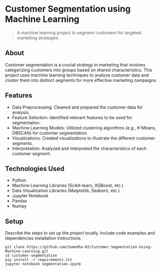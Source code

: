 # Customer Segmentation using Machine Learning

> A machine learning project to segment customers for targeted marketing strategies.


## About

Customer segmentation is a crucial strategy in marketing that involves categorizing customers into groups based on shared characteristics. This project uses machine learning techniques to analyze customer data and cluster them into distinct segments for more effective marketing campaigns.


## Features

- Data Preprocessing: Cleaned and prepared the customer data for analysis.
- Feature Selection: Identified relevant features to be used for segmentation.
- Machine Learning Models: Utilized clustering algorithms (e.g., K-Means, DBSCAN) for customer segmentation.
- Visualizations: Created visualizations to illustrate the different customer segments.
- Interpretation: Analyzed and interpreted the characteristics of each customer segment.


## Technologies Used

- Python
- Machine Learning Libraries (Scikit-learn, XGBoost, etc.)
- Data Visualization Libraries (Matplotlib, Seaborn, etc.)
- Jupyter Notebook
- Pandas
- Numpy


## Setup

Describe the steps to set up the project locally. Include code examples and dependencies installation instructions.

```shell
git clone https://github.com/Sumedha-02/Customer-Segmentation-Using-Machine-Learning.git
cd customer-segmentation
pip install -r requirements.txt
jupyter notebook segmentation.ipynb

